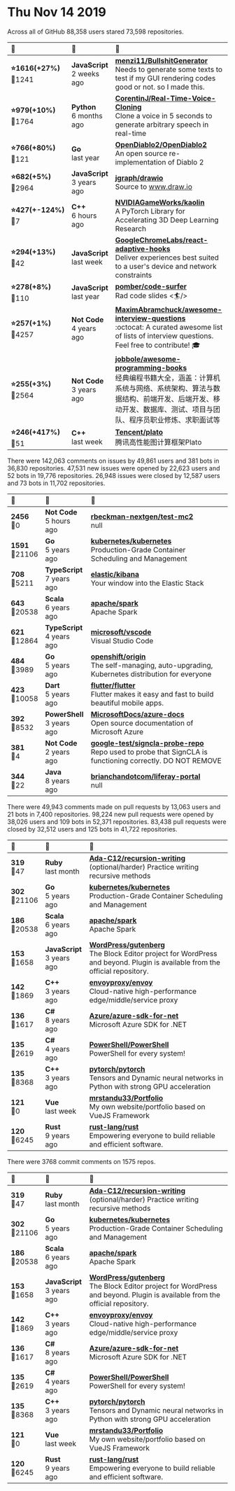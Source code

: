 # Thu Nov 14 2019

Across all of GitHub 88,358 users stared 
73,598 repositories. 

| :page_with_curl: | :calendar: | :page_with_curl: |
| :--- | :--- | :--- |
| **:star:1616(+27%)**<br>:twisted_rightwards_arrows:1241 | **JavaScript**<br>2 weeks ago | **[menzi11/BullshitGenerator](https://github.com/menzi11/BullshitGenerator)**<br> Needs to generate some texts to test if my GUI rendering codes good or not. so I made this. |
| **:star:979(+10%)**<br>:twisted_rightwards_arrows:1764 | **Python**<br>6 months ago | **[CorentinJ/Real-Time-Voice-Cloning](https://github.com/CorentinJ/Real-Time-Voice-Cloning)**<br>Clone a voice in 5 seconds to generate arbitrary speech in real-time |
| **:star:766(+80%)**<br>:twisted_rightwards_arrows:121 | **Go**<br>last year | **[OpenDiablo2/OpenDiablo2](https://github.com/OpenDiablo2/OpenDiablo2)**<br>An open source re-implementation of Diablo 2 |
| **:star:682(+5%)**<br>:twisted_rightwards_arrows:2964 | **JavaScript**<br>3 years ago | **[jgraph/drawio](https://github.com/jgraph/drawio)**<br>Source to www.draw.io |
| **:star:427(+-124%)**<br>:twisted_rightwards_arrows:7 | **C++**<br>6 hours ago | **[NVIDIAGameWorks/kaolin](https://github.com/NVIDIAGameWorks/kaolin)**<br>A PyTorch Library for Accelerating 3D Deep Learning Research |
| **:star:294(+13%)**<br>:twisted_rightwards_arrows:42 | **JavaScript**<br>last week | **[GoogleChromeLabs/react-adaptive-hooks](https://github.com/GoogleChromeLabs/react-adaptive-hooks)**<br>Deliver experiences best suited to a user's device and network constraints |
| **:star:278(+8%)**<br>:twisted_rightwards_arrows:110 | **JavaScript**<br>last year | **[pomber/code-surfer](https://github.com/pomber/code-surfer)**<br>Rad code slides <🏄/> |
| **:star:257(+1%)**<br>:twisted_rightwards_arrows:4257 | **Not Code**<br>4 years ago | **[MaximAbramchuck/awesome-interview-questions](https://github.com/MaximAbramchuck/awesome-interview-questions)**<br>:octocat: A curated awesome list of lists of interview questions. Feel free to contribute! :mortar_board:  |
| **:star:255(+3%)**<br>:twisted_rightwards_arrows:2564 | **Not Code**<br>3 years ago | **[jobbole/awesome-programming-books](https://github.com/jobbole/awesome-programming-books)**<br>经典编程书籍大全，涵盖：计算机系统与网络、系统架构、算法与数据结构、前端开发、后端开发、移动开发、数据库、测试、项目与团队、程序员职业修炼、求职面试等 |
| **:star:246(+417%)**<br>:twisted_rightwards_arrows:51 | **C++**<br>last week | **[Tencent/plato](https://github.com/Tencent/plato)**<br>腾讯高性能图计算框架Plato |

There were 142,063 comments on issues by 49,861 users and 381 bots in 36,830 repositories.
47,531 new issues were opened by 22,623 users and 52 bots in 19,776 repositories.
26,948 issues were closed by 12,587 users and 73 bots in 11,702 repositories.

| :speech_balloon: | :calendar: | :page_with_curl: |
| :--- | :--- | :--- |
| **2456**<br>:twisted_rightwards_arrows:0 | **Not Code**<br>5 hours ago | **[rbeckman-nextgen/test-mc2](https://github.com/rbeckman-nextgen/test-mc2)**<br>null |
| **1591**<br>:twisted_rightwards_arrows:21106 | **Go**<br>5 years ago | **[kubernetes/kubernetes](https://github.com/kubernetes/kubernetes)**<br>Production-Grade Container Scheduling and Management |
| **708**<br>:twisted_rightwards_arrows:5211 | **TypeScript**<br>7 years ago | **[elastic/kibana](https://github.com/elastic/kibana)**<br>Your window into the Elastic Stack |
| **643**<br>:twisted_rightwards_arrows:20538 | **Scala**<br>6 years ago | **[apache/spark](https://github.com/apache/spark)**<br>Apache Spark |
| **621**<br>:twisted_rightwards_arrows:12864 | **TypeScript**<br>4 years ago | **[microsoft/vscode](https://github.com/microsoft/vscode)**<br>Visual Studio Code |
| **484**<br>:twisted_rightwards_arrows:3989 | **Go**<br>5 years ago | **[openshift/origin](https://github.com/openshift/origin)**<br>The self-managing, auto-upgrading, Kubernetes distribution for everyone |
| **423**<br>:twisted_rightwards_arrows:10058 | **Dart**<br>5 years ago | **[flutter/flutter](https://github.com/flutter/flutter)**<br>Flutter makes it easy and fast to build beautiful mobile apps. |
| **392**<br>:twisted_rightwards_arrows:8532 | **PowerShell**<br>3 years ago | **[MicrosoftDocs/azure-docs](https://github.com/MicrosoftDocs/azure-docs)**<br>Open source documentation of Microsoft Azure |
| **381**<br>:twisted_rightwards_arrows:4 | **Not Code**<br>2 years ago | **[google-test/signcla-probe-repo](https://github.com/google-test/signcla-probe-repo)**<br>Repo used to probe that SignCLA is functioning correctly.  DO NOT REMOVE |
| **344**<br>:twisted_rightwards_arrows:22 | **Java**<br>8 years ago | **[brianchandotcom/liferay-portal](https://github.com/brianchandotcom/liferay-portal)**<br>null |

There were 49,943 comments made on pull requests by 13,063 users and 21 bots in 7,400 repositories.
98,224 new pull requests were opened by 38,026 users and 109 bots in 52,371 repositories.
83,438 pull requests were closed by 32,512 users and 125 bots in 41,722 repositories.

| :speech_balloon: | :calendar: | :page_with_curl: |
| :--- | :--- | :--- |
| **319**<br>:twisted_rightwards_arrows:47 | **Ruby**<br>last month | **[Ada-C12/recursion-writing](https://github.com/Ada-C12/recursion-writing)**<br>(optional/harder) Practice writing recursive methods |
| **302**<br>:twisted_rightwards_arrows:21106 | **Go**<br>5 years ago | **[kubernetes/kubernetes](https://github.com/kubernetes/kubernetes)**<br>Production-Grade Container Scheduling and Management |
| **186**<br>:twisted_rightwards_arrows:20538 | **Scala**<br>6 years ago | **[apache/spark](https://github.com/apache/spark)**<br>Apache Spark |
| **153**<br>:twisted_rightwards_arrows:1658 | **JavaScript**<br>3 years ago | **[WordPress/gutenberg](https://github.com/WordPress/gutenberg)**<br>The Block Editor project for WordPress and beyond. Plugin is available from the official repository. |
| **142**<br>:twisted_rightwards_arrows:1869 | **C++**<br>3 years ago | **[envoyproxy/envoy](https://github.com/envoyproxy/envoy)**<br>Cloud-native high-performance edge/middle/service proxy |
| **136**<br>:twisted_rightwards_arrows:1617 | **C#**<br>8 years ago | **[Azure/azure-sdk-for-net](https://github.com/Azure/azure-sdk-for-net)**<br>Microsoft Azure SDK for .NET |
| **135**<br>:twisted_rightwards_arrows:2619 | **C#**<br>4 years ago | **[PowerShell/PowerShell](https://github.com/PowerShell/PowerShell)**<br>PowerShell for every system! |
| **135**<br>:twisted_rightwards_arrows:8368 | **C++**<br>3 years ago | **[pytorch/pytorch](https://github.com/pytorch/pytorch)**<br>Tensors and Dynamic neural networks in Python with strong GPU acceleration |
| **121**<br>:twisted_rightwards_arrows:0 | **Vue**<br>last week | **[mrstandu33/Portfolio](https://github.com/mrstandu33/Portfolio)**<br>My own website/portfolio based on VueJS Framework |
| **120**<br>:twisted_rightwards_arrows:6245 | **Rust**<br>9 years ago | **[rust-lang/rust](https://github.com/rust-lang/rust)**<br>Empowering everyone to build reliable and efficient software. |

There were 3768 commit comments on 1575 repos.

| :speech_balloon: | :calendar: | :page_with_curl: |
| :--- | :--- | :--- |
| **319**<br>:twisted_rightwards_arrows:47 | **Ruby**<br>last month | **[Ada-C12/recursion-writing](https://github.com/Ada-C12/recursion-writing)**<br>(optional/harder) Practice writing recursive methods |
| **302**<br>:twisted_rightwards_arrows:21106 | **Go**<br>5 years ago | **[kubernetes/kubernetes](https://github.com/kubernetes/kubernetes)**<br>Production-Grade Container Scheduling and Management |
| **186**<br>:twisted_rightwards_arrows:20538 | **Scala**<br>6 years ago | **[apache/spark](https://github.com/apache/spark)**<br>Apache Spark |
| **153**<br>:twisted_rightwards_arrows:1658 | **JavaScript**<br>3 years ago | **[WordPress/gutenberg](https://github.com/WordPress/gutenberg)**<br>The Block Editor project for WordPress and beyond. Plugin is available from the official repository. |
| **142**<br>:twisted_rightwards_arrows:1869 | **C++**<br>3 years ago | **[envoyproxy/envoy](https://github.com/envoyproxy/envoy)**<br>Cloud-native high-performance edge/middle/service proxy |
| **136**<br>:twisted_rightwards_arrows:1617 | **C#**<br>8 years ago | **[Azure/azure-sdk-for-net](https://github.com/Azure/azure-sdk-for-net)**<br>Microsoft Azure SDK for .NET |
| **135**<br>:twisted_rightwards_arrows:2619 | **C#**<br>4 years ago | **[PowerShell/PowerShell](https://github.com/PowerShell/PowerShell)**<br>PowerShell for every system! |
| **135**<br>:twisted_rightwards_arrows:8368 | **C++**<br>3 years ago | **[pytorch/pytorch](https://github.com/pytorch/pytorch)**<br>Tensors and Dynamic neural networks in Python with strong GPU acceleration |
| **121**<br>:twisted_rightwards_arrows:0 | **Vue**<br>last week | **[mrstandu33/Portfolio](https://github.com/mrstandu33/Portfolio)**<br>My own website/portfolio based on VueJS Framework |
| **120**<br>:twisted_rightwards_arrows:6245 | **Rust**<br>9 years ago | **[rust-lang/rust](https://github.com/rust-lang/rust)**<br>Empowering everyone to build reliable and efficient software. |

